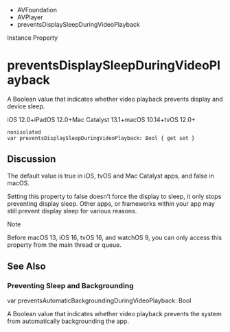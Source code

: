 

- AVFoundation
- AVPlayer
-  preventsDisplaySleepDuringVideoPlayback 

Instance Property

# preventsDisplaySleepDuringVideoPlayback

A Boolean value that indicates whether video playback prevents display and device sleep.

iOS 12.0+iPadOS 12.0+Mac Catalyst 13.1+macOS 10.14+tvOS 12.0+

``` source
nonisolated
var preventsDisplaySleepDuringVideoPlayback: Bool { get set }
```

## Discussion

The default value is true in iOS, tvOS and Mac Catalyst apps, and false in macOS.

Setting this property to false doesn’t force the display to sleep, it only stops preventing display sleep. Other apps, or frameworks within your app may still prevent display sleep for various reasons.

Note

Before macOS 13, iOS 16, tvOS 16, and watchOS 9, you can only access this property from the main thread or queue.

## See Also

### Preventing Sleep and Backgrounding

var preventsAutomaticBackgroundingDuringVideoPlayback: Bool

A Boolean value that indicates whether video playback prevents the system from automatically backgrounding the app.


